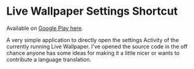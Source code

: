 # Live Wallpaper Settings Shortcut
Available on [Google Play here](https://play.google.com/store/apps/details?id=com.dkeesto.lwshortcut).

A very simple application to directly open the settings Activity of the currently running Live Wallpaper.
I've opened the source code in the off chance anyone has some ideas for making it a little nicer or
wants to contribute a language translation.